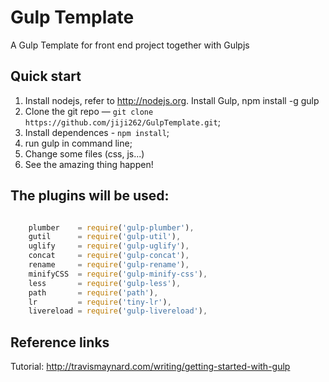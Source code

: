 # Gulp Template

A Gulp Template for front end project together with Gulpjs

## Quick start

1. Install nodejs, refer to http://nodejs.org.
   Install Gulp, npm install -g gulp
2. Clone the git repo — `git clone https://github.com/jiji262/GulpTemplate.git`;
3. Install dependences - `npm install`;
4. run gulp in command line;
5. Change some files (css, js...)
6. See the amazing thing happen!

## The plugins will be used:

```javascript

	plumber    = require('gulp-plumber'),
	gutil      = require('gulp-util'),
	uglify     = require('gulp-uglify'),
	concat     = require('gulp-concat'),
	rename     = require('gulp-rename'),
	minifyCSS  = require('gulp-minify-css'),
	less       = require('gulp-less'),
	path       = require('path'),
	lr         = require('tiny-lr'),
	livereload = require('gulp-livereload'),

```

## Reference links

Tutorial: 
http://travismaynard.com/writing/getting-started-with-gulp

